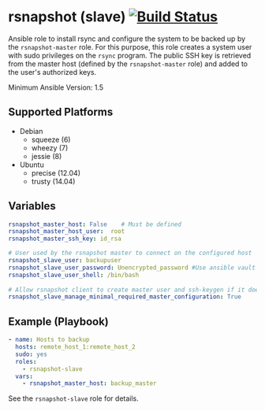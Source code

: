 # rsnapshot (slave) [![Build Status](https://travis-ci.org/osiell/ansible-rsnapshot-slave.png)](https://travis-ci.org/osiell/ansible-rsnapshot-slave)

Ansible role to install rsync and configure the system to be backed up by
the `rsnapshot-master` role.
For this purpose, this role creates a system user with sudo privileges on
the `rsync` program. The public SSH key is retrieved from the master host
(defined by the `rsnapshot-master` role) and added to the user's authorized
keys.

Minimum Ansible Version: 1.5

## Supported Platforms

* Debian
    - squeeze   (6)
    - wheezy    (7)
    - jessie    (8)
* Ubuntu
    - precise   (12.04)
    - trusty    (14.04)

## Variables

```yaml
rsnapshot_master_host: False    # Must be defined
rsnapshot_master_host_user:  root
rsnapshot_master_ssh_key: id_rsa

# User used by the rsnapshot master to connect on the configured host
rsnapshot_slave_user: backupuser
rsnapshot_slave_user_password: Unencrypted_password #Use ansible vault to store it 
rsnapshot_slave_user_shell: /bin/bash
                                
# Allow rsnapshot client to create master user and ssh-keygen if it doesn't exists
rsnapshot_slave_manage_minimal_required_master_configuration: True
```

## Example (Playbook)

```yaml
- name: Hosts to backup
  hosts: remote_host_1:remote_host_2
  sudo: yes
  roles:
    - rsnapshot-slave
  vars:
    - rsnapshot_master_host: backup_master
```

See the `rsnapshot-slave` role for details.
